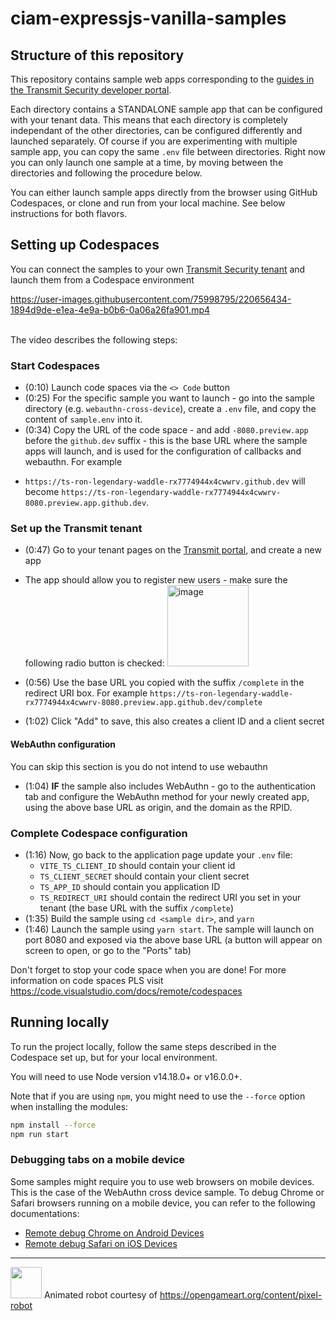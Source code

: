 # ciam-expressjs-vanilla-samples


## Structure of this repository

This repository contains sample web apps corresponding to the [guides in the Transmit Security developer portal](https://developer.transmitsecurity.com/guides/guides_intro/). 

Each directory contains a STANDALONE sample app that can be configured with your tenant data. This means that each directory is completely independant of the other directories, can be configured differently and launched separately. Of course if you are experimenting with multiple sample app, you can copy the same `.env` file between directories. Right now you can only launch one sample at a time, by moving between the directories and following the procedure below.

You can either launch sample apps directly from the browser using GitHub Codespaces, or clone and run from your local machine. See below instructions for both flavors.



## Setting up Codespaces
You can connect the samples to your own [Transmit Security tenant](https://portal.identity.security/) and launch them from a Codespace environment


https://user-images.githubusercontent.com/75998795/220656434-1894d9de-e1ea-4e9a-b0b6-0a06a26fa901.mp4



<br>
The video describes the following steps:



### Start Codespaces
* (0:10) Launch code spaces via the `<> Code` button
* (0:25) For the specific sample you want to launch - go into the sample directory (e.g.
   `webauthn-cross-device`), create a `.env` file, and copy the content of
`sample.env` into it.
* (0:34) Copy the URL of the code space - and add `-8080.preview.app` before the
   `github.dev` suffix - this is the base URL where the sample apps will
launch, and is used for the configuration of
callbacks and webauthn. For example
- `https://ts-ron-legendary-waddle-rx7774944x4cwwrv.github.dev` will become
  `https://ts-ron-legendary-waddle-rx7774944x4cwwrv-8080.preview.app.github.dev`.
  
### Set up the Transmit tenant 
* (0:47) Go to your tenant pages on the [Transmit portal](https://portal.identity.security/), and create a new app
* The app should allow you to register new users - make sure the following radio button is checked: <img width="130" alt="image" src="https://user-images.githubusercontent.com/75998795/220659359-4892c0d2-8000-493b-8648-2e2e123e5464.png">

* (0:56) Use the base URL you copied with the suffix `/complete` in the redirect URI
   box. For example
`https://ts-ron-legendary-waddle-rx7774944x4cwwrv-8080.preview.app.github.dev/complete`
* (1:02) Click "Add" to save, this also creates a client ID and a client secret

#### WebAuthn configuration
You can skip this section is you do not intend to use webauthn
* (1:04) **IF** the sample also includes WebAuthn - go to the authentication tab and configure the WebAuthn method for your
   newly created app, using the above base URL as origin, and the domain as the
RPID.

### Complete Codespace configuration
* (1:16) Now, go back to the application page update your `.env` file:
  * `VITE_TS_CLIENT_ID` should contain your client id
  * `TS_CLIENT_SECRET` should contain your client secret
  * `TS_APP_ID` should contain you application ID
  * `TS_REDIRECT_URI` should contain the redirect URI you set in your tenant (the base URL with the suffix `/complete`)
* (1:35) Build the sample using `cd <sample dir>`, and `yarn`
* (1:46) Launch the sample using `yarn start`. The sample will launch on port 8080 and
   exposed via the above base URL (a button will appear on screen to open, or go
to the "Ports" tab)

Don't forget to stop your code space when you are done!
For more information on code spaces PLS visit https://code.visualstudio.com/docs/remote/codespaces

## Running locally

To run the project locally, follow the same steps described in the Codespace set up, but for your local environment.

You will need to use Node version v14.18.0+ or v16.0.0+.

Note that if you are using `npm`, you might need to use the `--force` option when installing the modules:

```bash
npm install --force
npm run start
```

### Debugging tabs on a mobile device
Some samples might require you to use web browsers on mobile devices. This is the case of the WebAuthn cross device sample.
To debug Chrome or Safari browsers running on a mobile device, you can refer to the following documentations:
* [Remote debug Chrome on Android Devices](https://developer.chrome.com/docs/devtools/remote-debugging/)
* [Remote debug Safari on iOS Devices](https://webkit.org/web-inspector/enabling-web-inspector/)


---

<img src="https://user-images.githubusercontent.com/75998795/220656769-23c0ddda-cf03-4d45-94b9-9b32dd4b9750.gif" width="50" height="50"/> Animated robot courtesy of https://opengameart.org/content/pixel-robot

